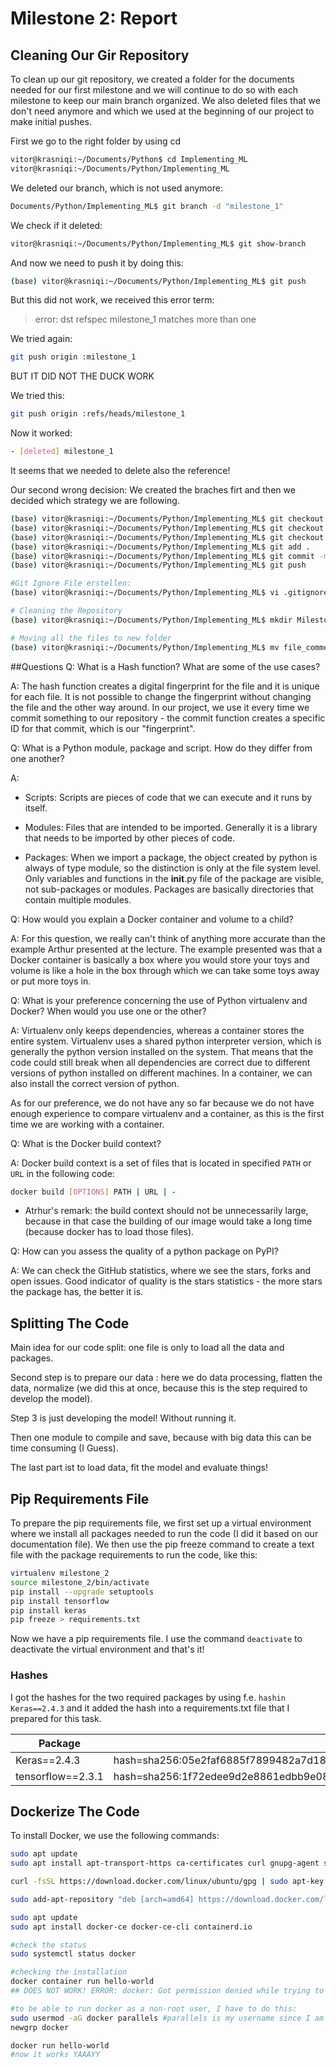 # Milestone 2: Report
## Cleaning Our Gir Repository
To clean up our git repository, we created a folder for the documents needed for our first milestone and we will continue to do so with each milestone to keep our main branch organized. We also deleted files that we don't need anymore and which we used at the beginning of our project to make initial pushes.

First we go to the right folder by using cd
```sh
vitor@krasniqi:~/Documents/Python$ cd Implementing_ML
vitor@krasniqi:~/Documents/Python/Implementing_ML
```
We deleted our branch, which is not used anymore:
```sh
Documents/Python/Implementing_ML$ git branch -d "milestone_1"
```
We check if it deleted:
```sh
vitor@krasniqi:~/Documents/Python/Implementing_ML$ git show-branch
```
And now we need to push it by doing this:
```sh
(base) vitor@krasniqi:~/Documents/Python/Implementing_ML$ git push
```
But this did not work, we received this error term:
> error: dst refspec milestone_1 matches more than one

We tried again:
```sh
git push origin :milestone_1
```
BUT IT DID NOT THE DUCK WORK

We tried this:
```sh
git push origin :refs/heads/milestone_1
```
Now it worked:
```sh
- [deleted] milestone_1
```
It seems that we needed to delete also the reference!

Our second wrong decision: We created the braches firt and then we decided which strategy we are following.
```sh
(base) vitor@krasniqi:~/Documents/Python/Implementing_ML$ git checkout -b "milestone_2_3"
(base) vitor@krasniqi:~/Documents/Python/Implementing_ML$ git checkout -b "milestone_2_4"
(base) vitor@krasniqi:~/Documents/Python/Implementing_ML$ git checkout -b "milestone_2_6"
(base) vitor@krasniqi:~/Documents/Python/Implementing_ML$ git add .
(base) vitor@krasniqi:~/Documents/Python/Implementing_ML$ git commit -m 'setting up the branches'
(base) vitor@krasniqi:~/Documents/Python/Implementing_ML$ git push

#Git Ignore File erstellen:
(base) vitor@krasniqi:~/Documents/Python/Implementing_ML$ vi .gitignore

# Cleaning the Repository
(base) vitor@krasniqi:~/Documents/Python/Implementing_ML$ mkdir Milestone_1

# Moving all the files to new folder
(base) vitor@krasniqi:~/Documents/Python/Implementing_ML$ mv file_commentet.py /Milestone_1
```

##Questions
Q: What is a Hash function? What are some of the use cases?

A: The hash function creates a digital fingerprint for the file and it is unique for each file. It is not possible to change the fingerprint without changing the file and the other way around.
In our project, we use it every time we commit something to our repository - the commit function creates a specific ID for that commit, which is our "fingerprint".

Q: What is a Python module, package and script. How do they differ from one another?

A:
- Scripts: Scripts are pieces of code that we can execute and it runs by itself.

- Modules: Files that are intended to be imported. Generally it is a library that needs to be imported by other pieces of code.

- Packages: When we import a package, the object created by python is always of type module, so the distinction is only at the file system level. Only variables and functions in the __init__.py file of the package are visible, not sub-packages or modules. Packages are basically directories that contain multiple modules.

Q: How would you explain a Docker container and volume to a child?

A: For this question, we really can't think of anything more accurate than the example Arthur presented at the lecture. The example presented was that a Docker container is basically a box where you would store your toys and volume is like a hole in the box through which we can take some toys away or put more toys in.

Q: What is your preference concerning the use of Python virtualenv and Docker? When would you use one or the other?

A: Virtualenv only keeps dependencies, whereas a container stores the entire system. Virtualenv uses a shared python interpreter version, which is generally the python version installed on the system. That means that the code could still break when all dependencies are correct due to different versions of python installed on different machines. In a container, we can also install the correct version of python.

As for our preference, we do not have any so far because we do not have enough experience to compare virtualenv and a container, as this is the first time we are working with a container.

Q: What is the Docker build context?

A: Docker build context is a set of files that is located in specified `PATH` or `URL` in the following code:
```sh
docker build [OPTIONS] PATH | URL | -
```
+ Atrhur's remark: the build context should not be unnecessarily large, because in that case the building of our image would take a long time (because docker has to load those files).

Q: How can you assess the quality of a python package on PyPI?

A: We can check the GitHub statistics, where we see the stars, forks and open issues. Good indicator of quality is the stars statistics - the more stars the package has, the better it is.

## Splitting The Code 
Main idea for our code split: one file is only to load all the data and packages.

Second step is to prepare our data : here we do data processing, flatten the data, normalize (we did this at once, because this is the step required to develop the model).

Step 3 is just developing the model! Without running it.

Then one module to compile and save, because with big data this can be time consuming (I Guess).

The last part ist to load data, fit the model and evaluate things!

## Pip Requirements File
To prepare the pip requirements file, we first set up a virtual environment where we install all packages needed to run the code (I did it based on our documentation file). We then use the pip freeze command to create a text file with the package requirements to run the code, like this:
```sh
virtualenv milestone_2
source milestone_2/bin/activate
pip install --upgrade setuptools
pip install tensorflow
pip install keras
pip freeze > requirements.txt
```
Now we have a pip requirements file. I use the command `deactivate` to deactivate the virtual environment and that's it!

### Hashes

I got the hashes for the two required packages by using f.e. `hashin Keras==2.4.3` and it added the hash into a requirements.txt file that I prepared for this task.

Package  |  Hash
--|--
Keras==2.4.3   |  hash=sha256:05e2faf6885f7899482a7d18fc00ba9655fe2c9296a35ad96949a07a9c27d1bb
tensorflow==2.3.1   |  hash=sha256:1f72edee9d2e8861edbb9e082608fd21de7113580b3fdaa4e194b472c2e196d0

## Dockerize The Code
To install Docker, we use the following commands:
```sh
sudo apt update
sudo apt install apt-transport-https ca-certificates curl gnupg-agent software-properties-common

curl -fsSL https://download.docker.com/linux/ubuntu/gpg | sudo apt-key add -

sudo add-apt-repository "deb [arch=amd64] https://download.docker.com/linux/ubuntu $(lsb_release -cs) stable"

sudo apt update
sudo apt install docker-ce docker-ce-cli containerd.io

#check the status
sudo systemctl status docker

#checking the installation
docker container run hello-world
## DOES NOT WORK! ERROR: docker: Got permission denied while trying to connect to the Docker daemon socket at unix:///var/run/docker.sock: Post http://%2Fvar%2Frun%2Fdocker.sock/v1.35/containers/create: dial unix /var/run/docker.sock: connect: permission denied.See 'docker run --help'.

#to be able to run docker as a non-root user, I have to do this:
sudo usermod -aG docker parallels #parallels is my username since I am using parallels to run linux
newgrp docker

docker run hello-world
#now it works YAAAYY
```
